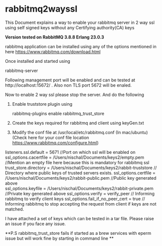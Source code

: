 # rabbitmq2wayssl
This Document explains a way to enable your rabbitmq server in 2 way ssl using self signed keys without any Certifying authority(CA) keys 

**Version tested on 
RabbitMQ 3.8.8
Erlang 23.0.3**

rabbitmq application can be installed using any of the options mentioned in here 
https://www.rabbitmq.com/download.html

Once installed and started using 

rabbitmq-server 

Following management port will be enabled and can be tested at http://localhost:15672/ . Also non TLS port 5672 will be enaled. 


Now to enable 2 way ssl please stop the server. And do the following 
1. Enable truststore plugin using 

   rabbitmq-plugins enable  rabbitmq_trust_store
   
2. Create the keys required for rabbitmq and client using keyGen.txt 

3. Modify the conf file at /usr/local/etc/rabbitmq.conf  (In mac/ubuntu)(Check here for your conf file location https://www.rabbitmq.com/configure.html)

listeners.ssl.default = 5671 //Port on which ssl will be enabled on 
ssl_options.cacertfile = /Users/nischal/Documents/keys2/empty.pem   //Mention an empty file here because this is mandatory for rabbitmq ssl 
trust_store.directory        = /Users/nischal/Documents/keys2/rabbit-truststore // Directory where public keys of trusted servers exists.
ssl_options.certfile   = /Users/nischal/Documents/keys2/rabbit-public.pem //Public key generated above  
ssl_options.keyfile    = /Users/nischal/Documents/keys2/rabbit-private.pem  //Private key generated above 
ssl_options.verify     = verify_peer  // Informing rabbitmq to verify client keys
ssl_options.fail_if_no_peer_cert = true // Informing rabbitmq to stop accepting the request from client if keys are not matched.


I have attached a set of keys which can be tested in a tar file. Please raise an issue if you face any issue.


**P.S rabbitmq_trust_store fails if started as a brew services with eperm issue but will work fine by starting in command line **

